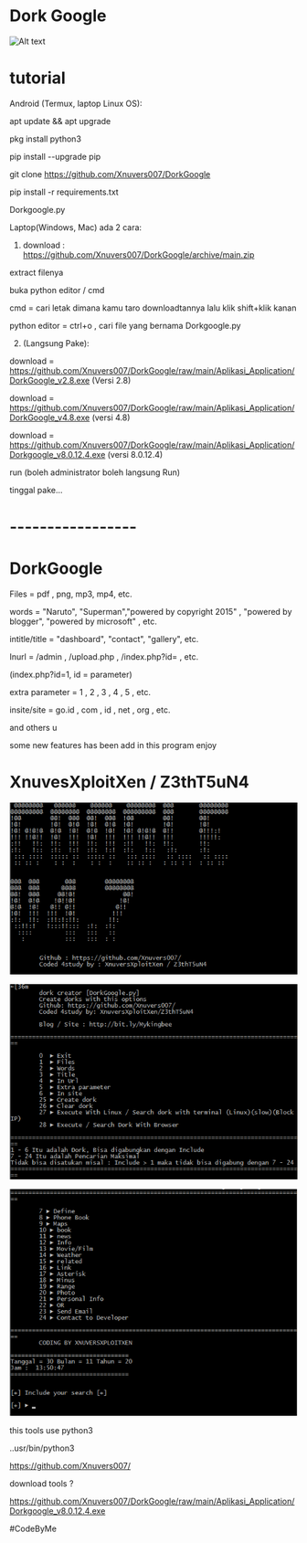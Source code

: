 # Dork Google

![Alt text](https://github.com/Xnuvers007/DorkGoogle/blob/main/images/Graphics-Vibe-Shield-Badge-Social-Google.ico "Dork Google")


# tutorial

Android (Termux, laptop Linux OS):

apt update && apt upgrade

pkg install python3

pip install --upgrade pip

git clone https://github.com/Xnuvers007/DorkGoogle

pip install -r requirements.txt

Dorkgoogle.py


Laptop(Windows, Mac) ada 2 cara:
1. download : https://github.com/Xnuvers007/DorkGoogle/archive/main.zip

extract filenya

buka python editor / cmd

cmd = cari letak dimana kamu taro downloadtannya lalu klik shift+klik kanan

python editor = ctrl+o , cari file yang bernama Dorkgoogle.py


2. (Langsung Pake):

download = https://github.com/Xnuvers007/DorkGoogle/raw/main/Aplikasi_Application/DorkGoogle_v2.8.exe (Versi 2.8)

download = https://github.com/Xnuvers007/DorkGoogle/raw/main/Aplikasi_Application/DorkGoogle_v4.8.exe (versi 4.8)

download = https://github.com/Xnuvers007/DorkGoogle/raw/main/Aplikasi_Application/Dorkgoogle_v8.0.12.4.exe (versi 8.0.12.4)

run (boleh administrator boleh langsung Run)

tinggal pake...


# -----------------

# DorkGoogle

Files = pdf , png, mp3, mp4, etc.

words = "Naruto", "Superman","powered by copyright 2015" , "powered by blogger", "powered by microsoft" , etc.

intitle/title = "dashboard", "contact", "gallery", etc.

Inurl = /admin , /upload.php , /index.php?id= , etc.

(index.php?id=1, id = parameter)

extra parameter = 1 , 2 , 3 , 4 , 5 , etc.

insite/site = go.id , com , id , net , org , etc.

and others u

some new features has been add in this program
enjoy

# XnuvesXploitXen / Z3thT5uN4

![Alt text](https://github.com/Xnuvers007/DorkGoogle/blob/main/images/Screenshot_3.png "Optional title")

![Alt text](https://github.com/Xnuvers007/DorkGoogle/blob/main/images/Screenshot_2.png "Optional title")

![Alt text](https://github.com/Xnuvers007/DorkGoogle/blob/main/images/Screenshot_1.png "Optional title")

this tools use python3

..usr/bin/python3

https://github.com/Xnuvers007/

download tools ?

https://github.com/Xnuvers007/DorkGoogle/raw/main/Aplikasi_Application/Dorkgoogle_v8.0.12.4.exe

#CodeByMe
